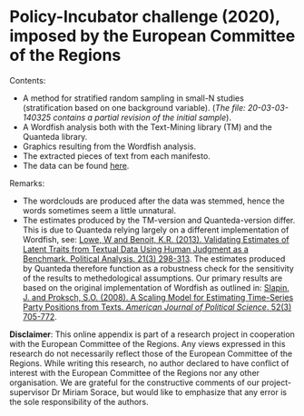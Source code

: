 # Policy-Incubator challenge (2020), imposed by the European Committee of the Regions

Contents:
- A method for stratified random sampling in small-N studies (stratification based on one background variable).
(*The file: 20-03-03-140325 contains a partial revision of the initial sample*).
- A Wordfish analysis both with the Text-Mining library (TM) and the Quanteda library.
- Graphics resulting from the Wordfish analysis.
- The extracted pieces of text from each manifesto.
- The data can be found [here](https://github.com/Jacobs007/Data_Policy_Incubator_CoR_2020).

Remarks:
- The wordclouds are produced after the data was stemmed, hence the words sometimes seem a little unnatural. 
- The estimates produced by the TM-version and Quanteda-version differ. This is due to Quanteda relying largely on a different implementation of Wordfish, see: [Lowe, W and Benoit, K.R. (2013). Validating Estimates of Latent Traits from Textual Data Using Human Judgment as a Benchmark. Political Analysis. 21(3) 298-313](https://www.cambridge.org/core/journals/political-analysis/article/validating-estimates-of-latent-traits-from-textual-data-using-human-judgment-as-a-benchmark/8E55A149753CE11CC3388A4408C55F48). The estimates produced by Quanteda therefore function as a robustness check for the sensitivity of the results to methedological assumptions. Our primary results are based on the original implementation of Wordfish as outlined in: [Slapin, J. and Proksch, S.O. (2008). A Scaling Model for Estimating Time-Series Party Positions from Texts. *American Journal of Political Science*. 52(3) 705-772](https://onlinelibrary.wiley.com/doi/abs/10.1111/j.1540-5907.2008.00338.x).

**Disclaimer**:
This online appendix is part of a research project in cooperation with the European Committee of the Regions. Any views expressed in this research do not necessarily reflect those of the European Committee of the Regions. While writing this research, no author declared to have conflict of interest with the European Committee of the Regions nor any other organisation. We are grateful for the constructive comments of our project-supervisor Dr Miriam Sorace, but would like to emphasize that any error is the sole responsibility of the authors.

